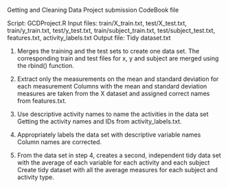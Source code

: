 Getting and Cleaning Data
Project submission
CodeBook file

Script: GCDProject.R
Input files: train/X_train.txt, test/X_test.txt, train/y_train.txt, test/y_test.txt, train/subject_train.txt, test/subject_test.txt, features.txt, activity_labels.txt
Output file: Tidy dataset.txt

1. Merges the training and the test sets to create one data set.
The corresponding train and test files for x, y and subject are merged using the rbind() function.

2. Extract only the measurements on the mean and standard deviation for each measurement
Columns with the mean and standard deviation measures are taken from the X dataset and assigned correct names from features.txt.
    
3. Use descriptive activity names to name the activities in the data set  
Getting the activity names and IDs from activity_labels.txt.

4. Appropriately labels the data set with descriptive variable names
Column names are corrected.

5. From the data set in step 4, creates a second, independent tidy data set with the average of each variable for each activity and each subject
Create tidy dataset with all the average measures for each subject and activity type.